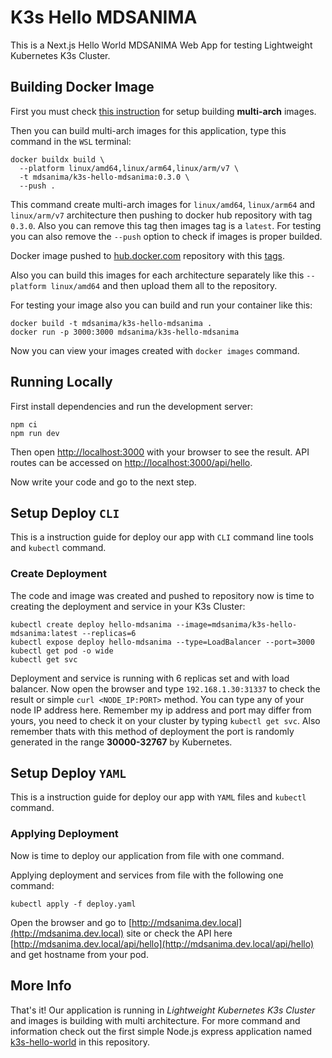# K3s Hello MDSANIMA

This is a Next.js Hello World MDSANIMA Web App for testing Lightweight
Kubernetes K3s Cluster.

## Building Docker Image

First you must check
[this instruction](../../README.md#building-multi-arch-images) for setup
building **multi-arch** images.

Then you can build multi-arch images for this application, type this command in
the `WSL` terminal:

```shell
docker buildx build \
  --platform linux/amd64,linux/arm64,linux/arm/v7 \
  -t mdsanima/k3s-hello-mdsanima:0.3.0 \
  --push .
```

This command create multi-arch images for `linux/amd64`, `linux/arm64` and
`linux/arm/v7` architecture then pushing to docker hub repository with tag
`0.3.0`. Also you can remove this tag then images tag is a `latest`. For testing
you can also remove the `--push` option to check if images is proper builded.

Docker image pushed to
[hub.docker.com](https://hub.docker.com/r/mdsanima/k3s-hello-mdsanima)
repository with this
[tags](https://hub.docker.com/r/mdsanima/k3s-hello-mdsanima/tags).

Also you can build this images for each architecture separately like this
`--platform linux/amd64` and then upload them all to the repository.

For testing your image also you can build and run your container like this:

```shell
docker build -t mdsanima/k3s-hello-mdsanima .
docker run -p 3000:3000 mdsanima/k3s-hello-mdsanima
```

Now you can view your images created with `docker images` command.

## Running Locally

First install dependencies and run the development server:

```shell
npm ci
npm run dev
```

Then open [http://localhost:3000](http://localhost:3000) with your browser to
see the result. API routes can be accessed on
[http://localhost:3000/api/hello](http://localhost:3000/api/hello).

Now write your code and go to the next step.

## Setup Deploy `CLI`

This is a instruction guide for deploy our app with `CLI` command line tools and
`kubectl` command.

### Create Deployment

The code and image was created and pushed to repository now is time to creating
the deployment and service in your K3s Cluster:

```shell
kubectl create deploy hello-mdsanima --image=mdsanima/k3s-hello-mdsanima:latest --replicas=6
kubectl expose deploy hello-mdsanima --type=LoadBalancer --port=3000
kubectl get pod -o wide
kubectl get svc
```

Deployment and service is running with 6 replicas set and with load balancer.
Now open the browser and type `192.168.1.30:31337` to check the result or simple
`curl <NODE_IP:PORT>` method. You can type any of your node IP address here.
Remember my ip address and port may differ from yours, you need to check it on
your cluster by typing `kubectl get svc`. Also remember thats with this method
of deployment the port is randomly generated in the range **30000-32767** by
Kubernetes.

## Setup Deploy `YAML`

This is a instruction guide for deploy our app with `YAML` files and `kubectl`
command.

### Applying Deployment

Now is time to deploy our application from file with one command.

Applying deployment and services from file with the following one command:

```shell
kubectl apply -f deploy.yaml
```

Open the browser and go to
[http://mdsanima.dev.local](http://mdsanima.dev.local) site or check the API
here [http://mdsanima.dev.local/api/hello](http://mdsanima.dev.local/api/hello)
and get hostname from your pod.

## More Info

That's it! Our application is running in _Lightweight Kubernetes K3s Cluster_
and images is building with multi architecture. For more command and information
check out the first simple Node.js express application named
[k3s-hello-world](../k3s-hello-world/README.md) in this repository.
